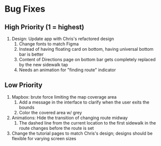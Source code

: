 # Bug Fixes

## High Priority (1 = highest)
1. Design: Update app with Chris's refactored design
   1. Change fonts to match Figma
   2. Instead of having floating card on bottom, having universal bottom bar is better
   3. Content of Directions page on bottom bar gets completely replaced by the new sidewalk tap  
   4. Needs an animation for "finding route" indicator
## Low Priority
1. Mapbox: brute force limiting the map coverage area
   1. Add a message in the interface to clarify when the user exits the bounds
   2. Color the covered area w/ grey
2. Animations: Hide the transition of changing route midway
   1. The dashed line from the current location to the first sidewalk in the route changes before the route is set
3. Change the tutorial pages to match Chris's design; designs should be flexible for varying screen sizes
